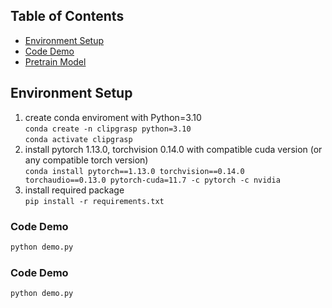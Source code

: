 ## Table of Contents
* [Environment Setup](#environment-setup)
* [Code Demo](#code-demo)
* [Pretrain Model](#pretrain-model)

## Environment Setup
1. create conda enviroment with Python=3.10  
`conda create -n clipgrasp python=3.10`  
`conda activate clipgrasp`
2. install pytorch 1.13.0, torchvision 0.14.0 with compatible cuda version (or any compatible torch version)  
`conda install pytorch==1.13.0 torchvision==0.14.0 torchaudio==0.13.0 pytorch-cuda=11.7 -c pytorch -c nvidia`
3. install required package  
`pip install -r requirements.txt`

### Code Demo
```bash
python demo.py
```

### Code Demo
```bash
python demo.py
```
